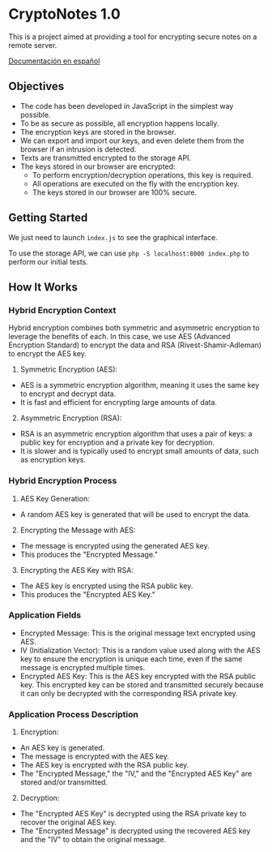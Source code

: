# CryptoNotes 1.0

This is a project aimed at providing a tool for encrypting secure notes on a remote server.

[Documentación en español](README.es.md)

## Objectives
* The code has been developed in JavaScript in the simplest way possible.
* To be as secure as possible, all encryption happens locally.
* The encryption keys are stored in the browser.
* We can export and import our keys, and even delete them from the browser if an intrusion is detected.
* Texts are transmitted encrypted to the storage API.
* The keys stored in our browser are encrypted:
    * To perform encryption/decryption operations, this key is required.
    * All operations are executed on the fly with the encryption key.
    * The keys stored in our browser are 100% secure.

## Getting Started

We just need to launch `index.js` to see the graphical interface.

To use the storage API, we can use `php -S localhost:8000 index.php` to perform our initial tests.

## How It Works

### Hybrid Encryption Context

Hybrid encryption combines both symmetric and asymmetric encryption to leverage the benefits of each. In this case, we use AES (Advanced Encryption Standard) to encrypt the data and RSA (Rivest-Shamir-Adleman) to encrypt the AES key.

1. Symmetric Encryption (AES):
  * AES is a symmetric encryption algorithm, meaning it uses the same key to encrypt and decrypt data.
  * It is fast and efficient for encrypting large amounts of data.
2. Asymmetric Encryption (RSA):
  * RSA is an asymmetric encryption algorithm that uses a pair of keys: a public key for encryption and a private key for decryption.
  * It is slower and is typically used to encrypt small amounts of data, such as encryption keys.

### Hybrid Encryption Process

1. AES Key Generation:
  * A random AES key is generated that will be used to encrypt the data.
2. Encrypting the Message with AES:
  * The message is encrypted using the generated AES key.
  * This produces the "Encrypted Message."
3. Encrypting the AES Key with RSA:
  * The AES key is encrypted using the RSA public key.
  * This produces the "Encrypted AES Key."

### Application Fields

* Encrypted Message: This is the original message text encrypted using AES.
* IV (Initialization Vector): This is a random value used along with the AES key to ensure the encryption is unique each time, even if the same message is encrypted multiple times.
* Encrypted AES Key: This is the AES key encrypted with the RSA public key. This encrypted key can be stored and transmitted securely because it can only be decrypted with the corresponding RSA private key.

### Application Process Description

1. Encryption:
  * An AES key is generated.
  * The message is encrypted with the AES key.
  * The AES key is encrypted with the RSA public key.
  * The "Encrypted Message," the "IV," and the "Encrypted AES Key" are stored and/or transmitted.
2. Decryption:
  * The "Encrypted AES Key" is decrypted using the RSA private key to recover the original AES key.
  * The "Encrypted Message" is decrypted using the recovered AES key and the "IV" to obtain the original message.